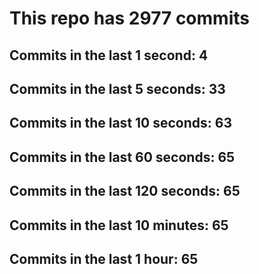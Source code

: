 # This repo has 2977 commits

## Commits in the last 1 second: 4
## Commits in the last 5 seconds: 33
## Commits in the last 10 seconds: 63
## Commits in the last 60 seconds: 65
## Commits in the last 120 seconds: 65
## Commits in the last 10 minutes: 65
## Commits in the last 1 hour: 65
